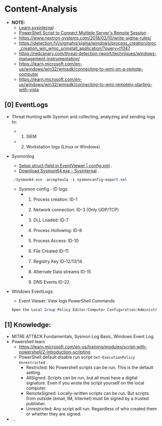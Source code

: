 # Content-Analysis
- **NOTE:**
   * [Learn sysinternal](https://www.youtube.com/watch?v=fCp2usRXmGg) .
   * [PowerShell Script to Connect Multiple Server's Remote Session](https://www.youtube.com/watch?v=zaSxFqLTf0s&t=124s) .
   * https://www.nextron-systems.com/2018/02/10/write-sigma-rules/
   * https://detection.fyi/sigmahq/sigma/windows/process_creation/proc_creation_win_wmic_uninstall_application/?query=t1047
   * https://redcanary.com/threat-detection-report/techniques/windows-management-instrumentation/
   * https://learn.microsoft.com/en-us/windows/win32/wmisdk/connecting-to-wmi-on-a-remote-computer
   * https://learn.microsoft.com/en-us/windows/win32/wmisdk/connecting-to-wmi-remotely-starting-with-vista
## [0] EventLogs
- Threat Hunting with Sysmon and collecting, analyzing and sending logs to:
  * 1. SIEM
  * 2. Workstation logs (Linux or Windows)
- Sysmonlog
  * [Setup struct-field in EventViewer | config.xml](https://rootdse.org/posts/understanding-sysmon-events/#event-id-10-processaccess') .
  * [Download Sysmon64.exe - Sysinternal](https://learn.microsoft.com/en-us/sysinternals/downloads/sysmon) .
  ```powershell
  ./Sysmon64.exe -accepteula -i sysmonconfig-export.xml
  ```
  * Sysmon config - ID logs:
    + 1. Process creation: ID-1
    + 2. Network connection: ID-3 (Only UDP/TCP)
    + 3. DLL Loaded: ID-7
    + 4. Process Hollowing: ID-8
    + 5. Process Access: ID-10
    + 6. File Created ID-11
    + 7. Registry Key ID-12/13/14
    + 8. Alternate Data streams ID-15
    + 9. DNS Events ID-22
  
- Windows EventLogs:
  * Event Viewer: View logs PowerShell Commands
  ```powershell
  Open the Local Group Policy Editor/Computer Configuration/Administrative Templates/Windows Components/Windows PowerShell/Turn on PowerShell Script Block Logging.
  ```

## [1] Knowledge:
- MITRE ATT&CK Fundamentals, Sysmon Log Basic, Windows Event Log.
- Powershell learn
   * https://learn.microsoft.com/en-us/training/modules/script-with-powershell/2-introduction-scripting
   * PowerShell default disable run script `Set-ExecutionPolicy Unrestricted` . 
     + Restricted: No Powershell scripts can be run. This is the default setting. 
     + AllSigned: Scripts can be run, but all must have a digital signature. Even if you wrote the script yourself on the local computer. 
     + RemoteSigned: Locally-written scripts can be run. But scripts from outside (email, IM, Internet) must be signed by a trusted publisher. 
     + Unrestricted: Any script will run. Regardless of who created them or whether they are signed.
- ...
